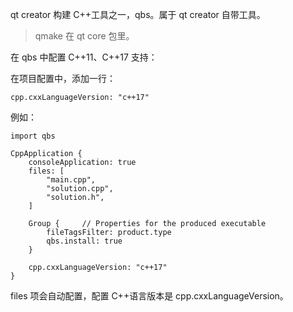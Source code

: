 qt creator 构建 C++工具之一，qbs。属于 qt creator 自带工具。

> qmake 在 qt core 包里。

在 qbs 中配置 C++11、C++17 支持：

在项目配置中，添加一行：

```qbs
cpp.cxxLanguageVersion: "c++17"
```

例如：

```qbs
import qbs

CppApplication {
    consoleApplication: true
    files: [
        "main.cpp",
        "solution.cpp",
        "solution.h",
    ]

    Group {     // Properties for the produced executable
        fileTagsFilter: product.type
        qbs.install: true
    }

    cpp.cxxLanguageVersion: "c++17"
}
```

files 项会自动配置，配置 C++语言版本是 cpp.cxxLanguageVersion。
